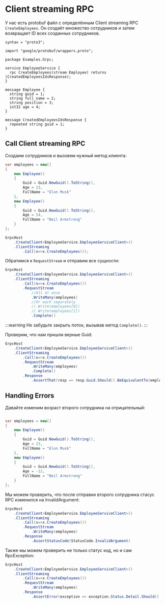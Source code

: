 # Client streaming RPC

У нас есть protobuf файл c определённым Client streaming RPC `CreateEmployees`. Он создаёт множество сотрудников и затем возвращает ID всех созданных сотрудников.

```
syntax = "proto3";

import "google/protobuf/wrappers.proto";

package Examples.Grpc;

service EmployeeService {
  rpc CreateEmployees(stream Employee) returns (CreatedEmployeesIdsResponse);
}

message Employee {
  string guid = 1;
  string full_name = 2;
  string position = 3;
  int32 age = 4;
}

message CreatedEmployeesIdsResponse {
  repeated string guid = 1;
}
```

## Call Client streaming RPC

Создаим сотрудников и вызовем нужный метод клиента:

```csharp
var employees = new[]
{
	new Employee()
	{
		Guid = Guid.NewGuid().ToString(),
		Age = 23,
		FullName = "Elon Musk"
	},
	new Employee()
	{
		Guid = Guid.NewGuid().ToString(),
		Age = 54,
		FullName = "Neil Armstrong"
	}
};

GrpcHost
	.CreateClient<EmployeeService.EmployeeServiceClient>()
	.ClientStreaming
		.Call(x=>x.CreateEmployees());
```

Обратимся к `RequestStream` и отправим все сущности:

```csharp
GrpcHost
	.CreateClient<EmployeeService.EmployeeServiceClient>()
	.ClientStreaming
		.Call(x=>x.CreateEmployees())
		.RequestStream
            //All at once
			.WriteMany(employees)
            //Or each separately
            //.Write(employees[0])
            //.Write(employees[1])
            .Complete()
```

:::warning
Не забудьте закрыть поток, вызывав метод `Complete()`.
:::

Проверим, что нам пришли верные Guid:

```csharp
GrpcHost
	.CreateClient<EmployeeService.EmployeeServiceClient>()
	.ClientStreaming
		.Call(x=>x.CreateEmployees())
		.RequestStream
			.WriteMany(employees)
            .Complete()
        .Response
			.AssertThat(resp => resp.Guid.Should().BeEquivalentTo(employees.Select(e=>e.Guid)));

```


## Handling Errors

Давайте изменим возраст второго сотрудника на отрицательный:

```csharp

var employees = new[]
{
	new Employee()
	{
		Guid = Guid.NewGuid().ToString(),
		Age = 23,
		FullName = "Elon Musk"
	},
	new Employee()
	{
		Guid = Guid.NewGuid().ToString(),
		Age = -12,
		FullName = "Neil Armstrong"
	}
};

```

Мы можем проверить, что после отправки второго сотрудника стасус RPC изменился на InvalidArgument:

```csharp
GrpcHost
	.CreateClient<EmployeeService.EmployeeServiceClient>()
	.ClientStreaming
		.Call(x=>x.CreateEmployees())
		.RequestStream
			.WriteMany(employees)
        .Response
			.AssertStatusCode(StatusCode.InvalidArgument)
```

Также мы можем проверить не только статус код, но и сам RpcException:

```csharp
GrpcHost
	.CreateClient<EmployeeService.EmployeeServiceClient>()
	.ClientStreaming
		.Call(x=>x.CreateEmployees())
		.RequestStream
			.WriteMany(employees)
		.Response
			.AssertError(exception => exception.Status.Detail.Should().Be("Age can't be negative."));
```